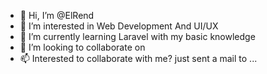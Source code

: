 - 👋 Hi, I’m @ElRend
- 👀 I’m interested in Web Development And UI/UX
- 🌱 I’m currently learning Laravel with my basic knowledge
- 💞️ I’m looking to collaborate on 
- 📫 Interested to collaborate with me? just sent a mail to ...
<!---
ElRend/ElRend is a ✨ special ✨ repository because its `README.md` (this file) appears on your GitHub profile.
You can click the Preview link to take a look at your changes.
--->

